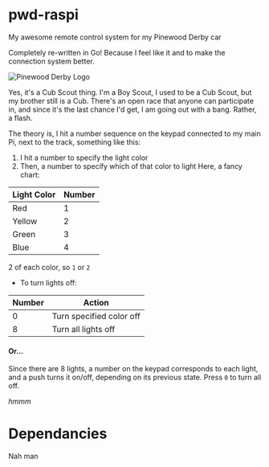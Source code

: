 # pwd-raspi
My awesome remote control system for my Pinewood Derby car

Completely re-written in Go! Because I feel like it and to make the
connection system better.

![Pinewood Derby Logo](http://www.abc-pinewood-derby.com/images/pinewood-derby-logo.png)

Yes, it's a Cub Scout thing. I'm a Boy Scout, I used to be a Cub Scout, but my brother still is a Cub. There's an open race that anyone can participate in, and since it's the last chance I'd get, I am going out with a bang. Rather, a flash.

The theory is, I hit a number sequence on the keypad connected to my main Pi, next to the track, something like this:

1. I hit a number to specify the light color
2. Then, a number to specify which of that color to light
Here, a fancy chart:

Light Color | Number
----------- | ------
Red | 1
Yellow | 2
Green | 3
Blue | 4
2 of each color, so `1` or `2`

* To turn lights off:

Number | Action
------ | ------
0|Turn specified color off
8|Turn all lights off


#### Or...
Since there are 8 lights, a number on the keypad corresponds to each light, and a push turns it on/off, depending on its previous state.
Press `0` to turn all off.

*hmmm*

# Dependancies
Nah man

